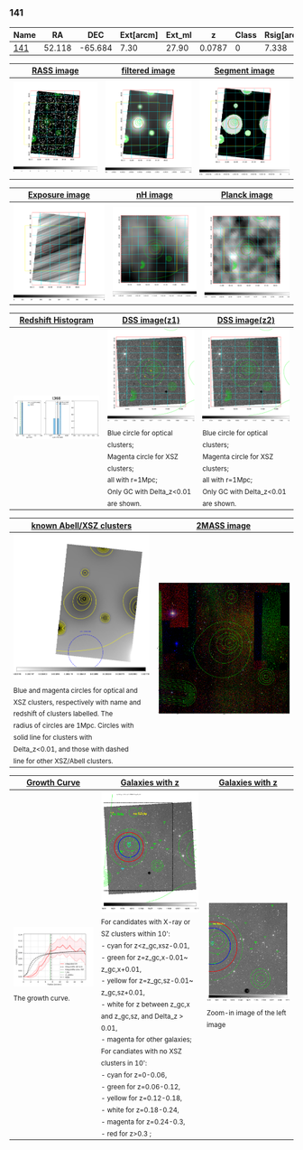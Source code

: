 <div STYLE="page-break-after: always;"></div>

### 141

|Name          |RA          |DEC      | Ext[arcm] | Ext_ml | z    | Class| Rsig[arcmin] | CRsig[c/s] | CR500[c/s] | R500[Mpc] |L500[erg/s]|F500[erg/s/cm^2]| M500[Msun]|Tx[keV]|beta|GC(XSZ,Delta_z<0.01)| GC(OPT,Delta_z<0.01)|GC|alias|
|--------------|------------|------------|---|---|-----------|--------|------|------|----|----|----|----|----|----|----|----|----|----|---|
|[141](script/141.md)     | 52.118       | -65.684       | 7.30    | 27.90   | 0.0787 | 0   | 7.338 |0.077 |0.078 |0.675 |2.003e+43 |1.313e-12 |9.431e+13 |2.116 |1.486 |-, |-, |-, |t368|

|[RASS image](../image/141/141_img.pdf)|[filtered image](../image/141/141_fil.pdf)|[Segment image](../image/141/141_seg.pdf)|
|-------------------|--------------------|-------------------|
| <img src="../image/141/141_img.png" width="300">  | <img src="../image/141/141_fil.png" width="300">   | <img src="../image/141/141_seg.png" width="300">  |

|[Exposure image](../image/141/141_mex.pdf)| [nH image](../image/141/141_nh.pdf)| [Planck image](../image/141/141_p.pdf)|
|-------------------|--------------------|-------------------|
|<img src="../image/141/141_mex.png" width="300">   | <img src="../image/141/141_nh.png" width="300">    | <img src="../image/141/141_p.png" width="300"> |

|[Redshift Histogram](../image/141/141_zg.pdf) | [DSS image(z1)](../image/141/141_dss_z1.pdf)      |  [DSS image(z2)](../image/141/141_dss_z2.pdf)    |
|-------------------|--------------------|-------------------|
|<img src="../image/141/141_zg.png" width="300"> |<img src="../image/141/141_dss_z1.png" width="300"> <sub><br>Blue circle for optical clusters; <br>Magenta circle for XSZ clusters; <br>all with r=1Mpc; <br>Only GC with Delta_z<0.01 are shown. </sub>| <img src="../image/141/141_dss_z2.png" width="300"><sub><br>Blue circle for optical clusters; <br>Magenta circle for XSZ clusters; <br>all with r=1Mpc; <br>Only GC with Delta_z<0.01 are shown. </sub> |

|[known Abell/XSZ clusters](../image/141/141_m.pdf) | [2MASS image](../image/141/141_2mass.pdf)      |
|-------------------|-------------------|
|<img src=../image/141/141_m.png width="300"> <sub><br>Blue and magenta circles for optical and <br>XSZ clusters, respectively with name and <br>redshift of clusters labelled. The <br>radius of circles are 1Mpc. Circles with <br>solid line for clusters with <br>Delta_z<0.01, and those with dashed <br>line for other XSZ/Abell clusters.        </sub>|<img src="../image/141/141_2mass.png" width="300">  |

|[Growth Curve](../image/141/141_gca_all.png) |[Galaxies with z](../image/141/141_opt_ned.pdf) |[Galaxies with z](../image/141/141_opt_ned_zoom.pdf) |
|-------------------|-------------------|-------------------|
| <img src="../image/141/141_gca_all.png" width="300"> <sub><br>The growth curve.</sub>| <img src=../image/141/141_opt_ned.png width="300"> <br><sub> For candidates with X-ray or SZ clusters within 10': <br> - cyan for z<z_gc,xsz-0.01, <br> - green for z=z_gc,x-0.01~ z_gc,x+0.01, <br> - yellow for z=z_gc,sz-0.01~ z_gc,sz+0.01, <br> - white for z between z_gc,x and z_gc,sz, and Delta_z > 0.01, <br> - magenta for other galaxies; <br>For candiates with no XSZ clusters in 10': <br> - cyan for z=0-0.06, <br> - green for z=0.06-0.12, <br> - yellow for z=0.12-0.18, <br> - white for z=0.18-0.24, <br> - magenta for z=0.24-0.3, <br> - red for z>0.3 ;  </sub>|<img src=../image/141/141_opt_ned_zoom.png width="300">  <br><sub> Zoom-in image of the left image</sub>|




